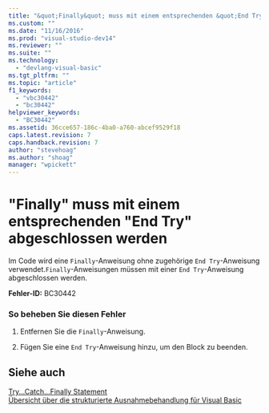 ```yaml
---
title: "&quot;Finally&quot; muss mit einem entsprechenden &quot;End Try&quot; abgeschlossen werden | Microsoft Docs"
ms.custom: ""
ms.date: "11/16/2016"
ms.prod: "visual-studio-dev14"
ms.reviewer: ""
ms.suite: ""
ms.technology: 
  - "devlang-visual-basic"
ms.tgt_pltfrm: ""
ms.topic: "article"
f1_keywords: 
  - "vbc30442"
  - "bc30442"
helpviewer_keywords: 
  - "BC30442"
ms.assetid: 36cce657-186c-4ba0-a760-abcef9529f18
caps.latest.revision: 7
caps.handback.revision: 7
author: "stevehoag"
ms.author: "shoag"
manager: "wpickett"
---
```

# &quot;Finally&quot; muss mit einem entsprechenden &quot;End Try&quot; abgeschlossen werden
Im Code wird eine `Finally`\-Anweisung ohne zugehörige `End Try`\-Anweisung verwendet.`Finally`\-Anweisungen müssen mit einer `End Try`\-Anweisung abgeschlossen werden.  
  
 **Fehler\-ID:** BC30442  
  
### So beheben Sie diesen Fehler  
  
1.  Entfernen Sie die `Finally`\-Anweisung.  
  
2.  Fügen Sie eine `End Try`\-Anweisung hinzu, um den Block zu beenden.  
  
## Siehe auch  
 [Try...Catch...Finally Statement](../../visual-basic/language-reference/statements/try-catch-finally-statement.md)   
 [Übersicht über die strukturierte Ausnahmebehandlung für Visual Basic](http://msdn.microsoft.com/de-de/bb81af80-a735-4873-9711-6151a48e418a)